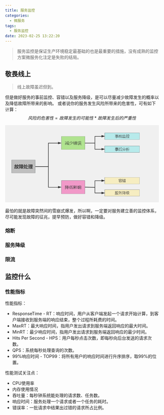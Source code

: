 ```yaml
---
title: 服务监控
categories:
  - 微服务
tags:
  - 服务监控
date: 2023-02-25 13:22:20
---
```

>服务监控是保证生产环境稳定最基础的也是最重要的措施，没有成熟的监控方案微服务化注定是失败的结局。

## 敬畏线上
>线上故障虽迟但到。

但是做好服务的事前监控、容错以及服务降级，是可以尽量减少故障发生的概率以及降低故障所带来的影响。
或者说你的服务发生风险所带来的危害性，可有如下计算：
$$风险的危害性=故障发生的可能性 * 故障发生后的严重性$$

![](source/images/fault.png)

最怕的就是故障突然间的雪崩式爆发，所以啊，一定要对服务建立善的监控体系，尽可能发现故障的征兆，提早预防，做好容错和降级。

### 熔断

### 服务降级

### 限流

## 监控什么

### 性能指标
性能指标：
- ResponseTime - RT：响应时间，用户从客户端发起一个请求开始计算，到客户端接收到服务端的响应结束，整个过程所耗费的时间。
- MaxRT：最大响应时间，指用户发出请求到服务端返回响应的最大时间。
- MinRT：最少响应时间，指用户发出请求到服务端返回响应的最少时间。
- Hits Per Second - HPS：用户每秒点击次数，即每秒向后台发送的请求次数。
- QPS：系统每秒处理查询的次数。
- 99%响应时间 - TOP99：将所有用户的响应时间进行升序排序，取99%的位置。

性能测试关注点：
- CPU使用率
- 内存使用情况
- 吞吐量：每秒钟系统能处理的请求数、任务数。
- 响应时间：服务处理一个请求或者一个任务的耗时。
- 错误率：一批请求中结果出过错的请求所占比例。

